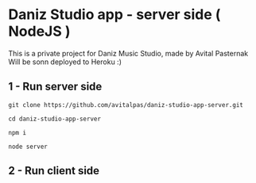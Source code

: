 # Daniz Studio app - server side ( NodeJS )
This is a private project for Daniz Music Studio, made by Avital Pasternak
Will be sonn deployed to Heroku :)

## 1 - Run server side
```
git clone https://github.com/avitalpas/daniz-studio-app-server.git
```
```
cd daniz-studio-app-server
```
```
npm i
```
```
node server
```

## 2 - Run client side
